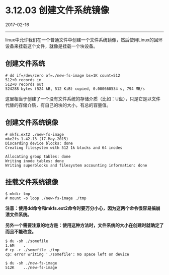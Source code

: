 # 3.12.03 创建文件系统镜像

2017-02-16

--------

linux中允许我们在一个普通文件中创建一个文件系统镜像，然后使用Linux的回环设备来挂载这个文件，就像是挂载一个块设备。

## 创建文件系统

    # dd if=/dev/zero of=./new-fs-image bs=1K count=512
    512+0 records in
    512+0 records out
    524288 bytes (524 kB, 512 KiB) copied, 0.000660534 s, 794 MB/s

这里相当于创建了一个没有文件系统的存储介质（比如：U盘），只是它是以文件代替的存储介质，有自己的块的大小，有总的容量值。

## 创建文件系统镜像

    # mkfs.ext2 ./new-fs-image 
    mke2fs 1.42.13 (17-May-2015)
    Discarding device blocks: done                            
    Creating filesystem with 512 1k blocks and 64 inodes

    Allocating group tables: done                            
    Writing inode tables: done                            
    Writing superblocks and filesystem accounting information: done

## 挂载文件系统镜像

    $ mkdir tmp
    # mount -o loop ./new-fs-image ./tmp

**注意：使用dd命令和mkfs.ext2命令时要万分小心，因为这两个命令很容易搞崩溃文件系统。**

**另外一个需要注意的地方是：使用这种方法时，文件系统的大小在创建时就确定了而且不能改变。**

    $ du -sh ./somefile
    1.6M    .   
    # cp -r ./somefile ./tmp
    cp: error writing './somefile': No space left on device

    $ du -sh ./new-fs-image 
    512K    ../new-fs-image 
